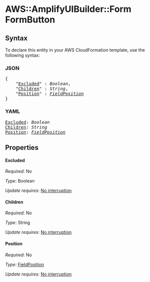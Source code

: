 # AWS::AmplifyUIBuilder::Form FormButton

## Syntax

To declare this entity in your AWS CloudFormation template, use the following syntax:

### JSON

<pre>
{
    "<a href="#excluded" title="Excluded">Excluded</a>" : <i>Boolean</i>,
    "<a href="#children" title="Children">Children</a>" : <i>String</i>,
    "<a href="#position" title="Position">Position</a>" : <i><a href="fieldposition.md">FieldPosition</a></i>
}
</pre>

### YAML

<pre>
<a href="#excluded" title="Excluded">Excluded</a>: <i>Boolean</i>
<a href="#children" title="Children">Children</a>: <i>String</i>
<a href="#position" title="Position">Position</a>: <i><a href="fieldposition.md">FieldPosition</a></i>
</pre>

## Properties

#### Excluded

_Required_: No

_Type_: Boolean

_Update requires_: [No interruption](https://docs.aws.amazon.com/AWSCloudFormation/latest/UserGuide/using-cfn-updating-stacks-update-behaviors.html#update-no-interrupt)

#### Children

_Required_: No

_Type_: String

_Update requires_: [No interruption](https://docs.aws.amazon.com/AWSCloudFormation/latest/UserGuide/using-cfn-updating-stacks-update-behaviors.html#update-no-interrupt)

#### Position

_Required_: No

_Type_: <a href="fieldposition.md">FieldPosition</a>

_Update requires_: [No interruption](https://docs.aws.amazon.com/AWSCloudFormation/latest/UserGuide/using-cfn-updating-stacks-update-behaviors.html#update-no-interrupt)

